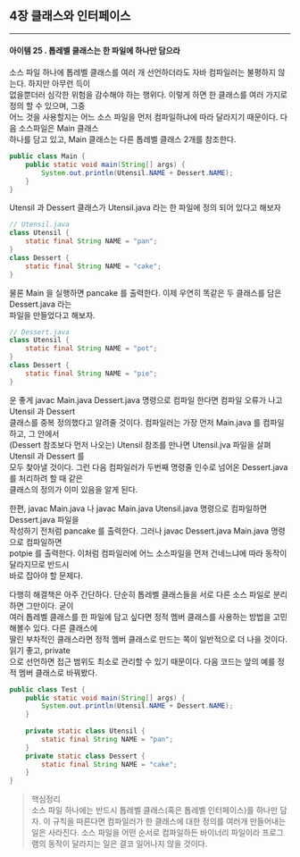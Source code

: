 ## 4장 클래스와 인터페이스

------------------

#### 아이템 25 . 톱레벨 클래스는 한 파일에 하나만 담으라

소스 파일 하나에 톱레벨 클래스를 여러 개 선언하더라도 자바 컴파일러는 불평하지 않는다. 하지만 아무런 득이<br/>
없을뿐더러 심각한 위험을 감수해야 하는 행위다. 이렇게 하면 한 클래스를 여러 가지로 정의 할 수 있으며, 그중<br/>
어느 것을 사용할지는 어느 소스 파일을 먼저 컴파일하냐에 따라 달라지기 때문이다. 다음 소스파일은 Main 클래스<br/>
하나를 담고 있고, Main 클래스는 다른 톱레벨 클래스 2개를 참조한다.
```java
public class Main {
    public static void main(String[] args) {
        System.out.println(Utensil.NAME + Dessert.NAME);
    }
}
```
Utensil 과 Dessert 클래스가 Utensil.java 라는 한 파일에 정의 되어 있다고 해보자
```java
// Utensil.java
class Utensil {
    static final String NAME = "pan";
}
class Dessert {
    static final String NAME = "cake";
}
```
물론 Main 을 실행하면 pancake 를 출력한다. 이제 우연히 똑같은 두 클래스를 담은 Dessert.java 라는<br/>
파일을 만들었다고 해보자.
```java
// Dessert.java
class Utensil {
    static final String NAME = "pot";
}
class Dessert {
    static final String NAME = "pie";
}
```
운 좋게 javac Main.java Dessert.java 명령으로 컴파일 한다면 컴파일 오류가 나고 Utensil 과 Dessert<br/>
클래스를 중복 정의했다고 알려줄 것이다. 컴파일러는 가장 먼저 Main.java 를 컴파일 하고, 그 안에서<br/>
(Dessert 참조보다 먼저 나오는) Utensil 참조를 만나면 Utensil.jva 파일을 살펴 Utensil 과 Dessert 를<br/>
모두 찾아낼 것이다. 그런 다음 컴파일러가 두번째 명령줄 인수로 넘어온 Dessert.java 를 처리하려 할 때 같은<br/>
클래스의 정의가 이미 있음을 알게 된다.

한편, javac Main.java 나 javac Main.java Utensil.java 명령으로 컴파일하면 Dessert.java 파일을<br/>
작성하기 전처럼 pancake 를 출력한다. 그러나 javac Dessert.java Main.java 명령으로 컴파일하면<br/>
potpie 를 출력한다. 이처럼 컴파일러에 어느 소스파일을 먼저 건네느냐에 따라 동작이 달라지므로 반드시<br/>
바로 잡아야 할 문제다.

다행히 해결책은 아주 간단하다. 단순히 톱레벨 클래스들을 서로 다른 소스 파일로 분리하면 그만이다. 굳이<br/>
여러 톱레벨 클래스를 한 파일에 담고 싶다면 정적 멤버 클래스를 사용하는 방법을 고민해볼수 있다. 다른 클래스에<br/>
딸린 부차적인 클래스라면 정적 멤버 클래스로 만드는 쪽이 일반적으로 더 나을 것이다. 읽기 좋고, private<br/>
으로 선언하면 접근 범위도 최소로 관리할 수 있기 때문이다. 다음 코드는 앞의 예를 정적 멤버 클래스로 바꿔봤다.
```java
public class Test {
    public static void main(String[] args) {
        System.out.println(Utensil.NAME + Dessert.NAME);
    }
    
    private static class Utensil {
        static final String NAME = "pan";
    }
    private static class Dessert {
        static final String NAME = "cake";
    }
}
```
> 핵심정리<br/>
> 소스 파일 하나에는 반드시 톱레벨 클래스(혹은 톱레벨 인터페이스)를 하나만 담자. 이 규칙을 따른다면
> 컴파일러가 한 클래스에 대한 정의를 여러개 만들어내는 일은 사라진다. 소스 파일을 어떤 순서로 컴파일하든
> 바이너리 파일이라 프로그램의 동작이 달라지는 일은 결코 일어나지 않을 것이다.